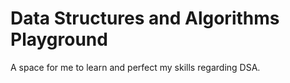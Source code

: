 # Data Structures and Algorithms Playground

A space for me to learn and perfect my skills regarding DSA.